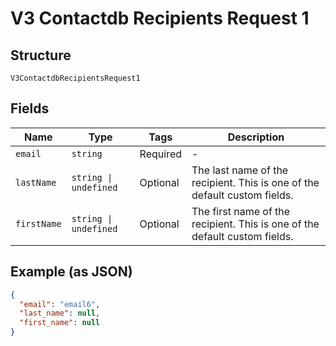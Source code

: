 
# V3 Contactdb Recipients Request 1

## Structure

`V3ContactdbRecipientsRequest1`

## Fields

| Name | Type | Tags | Description |
|  --- | --- | --- | --- |
| `email` | `string` | Required | - |
| `lastName` | `string \| undefined` | Optional | The last name of the recipient. This is one of the default custom fields. |
| `firstName` | `string \| undefined` | Optional | The first name of the recipient. This is one of the default custom fields. |

## Example (as JSON)

```json
{
  "email": "email6",
  "last_name": null,
  "first_name": null
}
```

